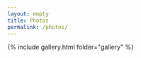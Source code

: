 ```yaml
---
layout: empty
title: Photos
permalink: /photos/
---
```



{% include gallery.html folder="gallery" %}
